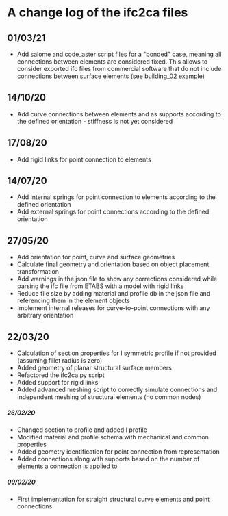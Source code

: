 # A change log of the ifc2ca files

## 01/03/21

- Add salome and code_aster script files for a "bonded" case, meaning all connections between elements are considered fixed. This allows to consider exported ifc files from commercial software that do not include connections between surface elements (see building_02 example)

## 14/10/20

- Add curve connections between elements and as supports according to the defined orientation - stiffness is not yet considered

## 17/08/20

- Add rigid links for point connection to elements

## 14/07/20

- Add internal springs for point connection to elements according to the defined orientation
- Add external springs for point connections according to the defined orientation

## 27/05/20

- Add orientation for point, curve and surface geometries
- Calculate final geometry and orientation based on object placement transformation
- Add warnings in the json file to show any corrections considered while parsing the ifc file from ETABS with a model with rigid links
- Reduce file size by adding material and profile db in the json file and referencing them in the element objects
- Implement internal releases for curve-to-point connections with any arbitrary orientation

## 22/03/20

- Calculation of section properties for I symmetric profile if not provided (assuming fillet radius is zero)
- Added geometry of planar structural surface members
- Refactored the ifc2ca.py script
- Added support for rigid links
- Added advanced meshing script to correctly simulate connections and independent meshing of structural elements (no common nodes)

##### 26/02/20

- Changed section to profile and added I profile
- Modified material and profile schema with mechanical and common properties
- Added geometry identification for point connection from representation
- Added connections along with supports based on the number of elements a connection is applied to

##### 09/02/20

- First implementation for straight structural curve elements and point connections
